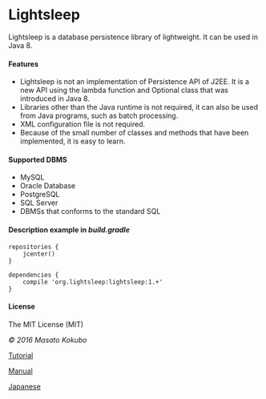 Lightsleep
===========

Lightsleep is a database persistence library of lightweight. It can be used in Java 8.

#### Features

- Lightsleep is not an implementation of Persistence API of J2EE. It is a new API using the lambda function and Optional class that was introduced in Java 8.
- Libraries other than the Java runtime is not required, it can also be used from Java programs, such as batch processing.
- XML configuration file is not required.
- Because of the small number of classes and methods that have been implemented, it is easy to learn.

#### Supported DBMS

- MySQL
- Oracle Database
- PostgreSQL
- SQL Server
- DBMSs that conforms to the standard SQL

#### Description example in *build.gradle*

	repositories {
	    jcenter()
	}

	dependencies {
	    compile 'org.lightsleep:lightsleep:1.+'
	}

#### License

The MIT License (MIT)

*&copy; 2016 Masato Kokubo*

[Tutorial](Tutorial.md)

[Manual](Manual.md)

[Japanese](README_ja.md)

